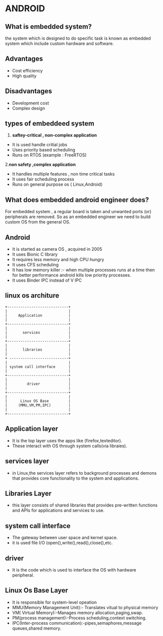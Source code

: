 # ANDROID 

## What is embedded system?

  the system which is designed to do specific task is known as embedded system which include custom hardware and software.
## Advantages

- Cost efficiency
- High quality 

## Disadvantages

- Development cost 
- Complex design

## types of embeddeed system

1. **saftey-critical , non-complex application**
 - It is used handle critial jobs
 - Uses priority based scheduling
 - Runs on RTOS (example : FreeRTOS)

2.**non safety ,complex application** 
 - It handles multiple features , non time critical tasks 
 - It uses fair scheduling process
 - Runs on general purpose os ( Linux,Android)

## What does embedded android engineer does?

For embedded system , a regular board is taken and unwanted ports (or) peripherals are removed. So as an embedded engineer we need to build custom OS from the general OS.

## Android 
 - It is started as camera OS , acquired in 2005
 - It uses Bionic C library
 - It requires less memory and high CPU hungry
 - It uses CFS scheduling
 - It has low memory killer :- when multiple processes runs at a time then for better performance android kills low priority processes. 
 - It uses Binder IPC instead of V IPC

## linux os architure

    +----------------------------+
    |                            |
    |     Application            |
    |                            |
    +----------------------------+
    |                            |
    |       services             |
    |                            |
    +----------------------------+
    |                            |
    |       libraries            |
    |                            |
    + ---------------------------+
    |                            |
    | system call interface      |
    |                            |
    +----------------------------+
    |                            |
    |         driver             |
    |                            |
    +----------------------------+
    |                            |
    |      Linux OS Base         |
    |     (MMU,VM,PM,IPC)        |
    |                            |
    +----------------------------+

## Application layer

 - It is the top layer uses the apps like (firefox,texteditor).
 - These interact with OS through system calls(via libraies).

## services layer

 - in Linux,the services layer refers to background processes and demons that provides core functionality to the system and applications.

## Libraries Layer

 - this layer consists of shared libraries that provides pre-written functions and APIs for applications and services to use.

## system call interface

 - The gateway between user space and kernel space.
 - it is used file I/O (open(),write(),read(),close(),etc.

## driver

 - It is the code which is used to interface the OS with hardware peripheral.

## Linux Os Base Layer

 - It is responsible for system-level opeation 
 - MMU(Memory Management Unit):- Translates vitual to physical memory
 - VM( Virtual Memory):-Manages memory allocation,paging,swap.
 - PM(process management):-Process scheduling,context switching.
 - IPC(Inter-process communication):-pipes,semaphores,message queues,shared memory.
